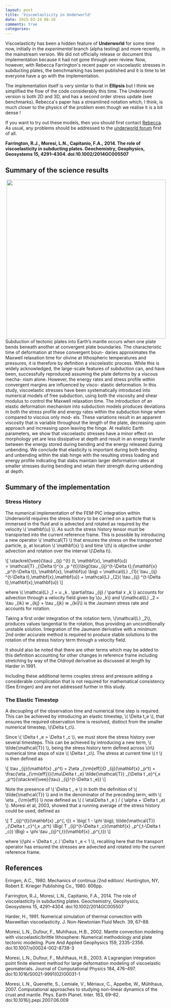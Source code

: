 ```yaml
---
layout: post
title: 'Viscoelasticity in Underworld'
date: 2015-03-24 06:10
comments: true
categories: 
---
```


Viscoelasticity has been a hidden feature of **Underworld** for some time now, initially in the _experimental_ branch (alpha testing) and more recently, in the mainstream version. We did not officially release or document this implementation because it had not gone through peer review. Now, however, with Rebecca Farrington's recent paper on viscoelastic stresses in subducting plates, the benchmarking has been published and it is time to let everyone have a go with the implementation.

The implementation itself is very similar to that in **Ellipsis** but I think we simplified the flow of the code considerably this time. The Underworld version is both 2D and 3D, and has a second order stress update (see benchmarks). Rebecca's paper has a streamlined notation which, I think, is much closer to the physics of the problem even though we realise it is a bit dense !

If you want to try out these models, then you should first contact [Rebecca](mailto:rebecca.farrington@monash.edu). As usual, any problems should be addressed to the [underworld forum](https://underworldproject.org/forums/) first of all. 

**Farrington, R.J., Moresi, L.N., Capitanio, F.A., 2014. The role of viscoelasticity in subducting plates. Geochemistry, Geophysics, Geosystems 15, 4291–4304. doi:10.1002/2014GC005507**

## Summary of the science results

<img src="http://user-image.logdown.io/user/7331/blog/7268/post/258347/wSpwDgEbQEiZBh4cfNLO_FarringtonEtAl.png" height="500" align="right">

Subduction of tectonic plates into Earth’s mantle occurs when one plate bends beneath another at convergent plate boundaries. The characteristic time of deformation at these convergent boun- daries approximates the Maxwell relaxation time for olivine at lithospheric temperatures and pressures, it is therefore by definition a viscoelastic process. While this is widely acknowledged, the large-scale features of subduction can, and have been, successfully reproduced assuming the plate deforms by a viscous mecha- nism alone. However, the energy rates and stress profile within convergent margins are influenced by visco- elastic deformation. In this study, viscoelastic stresses have been systematically introduced into numerical models of free subduction, using both the viscosity and shear modulus to control the Maxwell relaxation time. The introduction of an elastic deformation mechanism into subduction models produces deviations in both the stress profile and energy rates within the subduction hinge when compared to viscous only mod- els. These variations result in an apparent viscosity that is variable throughout the length of the plate, decreasing upon approach and increasing upon leaving the hinge. At realistic Earth parameters, we show that viscoelastic stresses have a minor effect on morphology yet are less dissipative at depth and result in an energy transfer between the energy stored during bending and the energy released during unbending. We conclude that elasticity is important during both bending and unbending within the slab hinge with the resulting stress loading and energy profile indicating that slabs maintain larger deformation rates at smaller stresses during bending and retain their strength during unbending at depth.

## Summary of the implementation

### Stress History


The numerical implementation of the FEM-PIC integration within Underworld requires the stress history to be carried on a particle that is immersed in the fluid and is advected and rotated as required by the velocity  \\( \mathbf{u} \\).  As such the stress history tensor must be transported into the current reference frame. This is possible by introducing a new operator \\( \mathcal{T} \\) that ensures the stress on the transported particle, p, at location \\( \mathbf{x} \\) and time \\(t\\) is objective under advection and rotation over the interval \\(\Delta t\\).

  \\[
\stackrel{\vee}{\tau} _{ij} ^{t} (t, \mathbf{x}, \mathbf{u})  
=  \mathcal{T} _{\Delta t}^{x _p ^{t}}\big(\tau _{ij}^{t-\Delta t}\;(\mathbf{x} _p^{t-\Delta t}), \mathbf{x}, \mathbf{u} \big)
= \mathcal{L} _{1}( \tau _{ij} ^{t-\Delta t},\mathbf{x},\mathbf{u}) +
 \mathcal{L} _{2}( \tau _{ij} ^{t-\Delta t},\mathbf{x},\mathbf{u})
  \\]   


where \\( \mathcal{L} _1 = u _k . \partial\tau _{ij} / \partial x _k \\) accounts for advection through a velocity field given by \\(u _k\\) and \\(\mathcal{L} _2 = \tau _{ik} w _{kj} + \tau _{jk} w _{ki}\\) is the Jaumann stress rate and accounts for rotation.  

Taking a first order integration of the rotation term, \\(\mathcal{L} _2\\), produces values tangential to the rotation, thus providing an unconditionally unstable solution.
Integration of the Jaumann derivative with a minimum 2nd order accurate method is required to produce stable solutions to the rotation of the stress history term through a velocity field.

It should also be noted that there are other terms which may be added to this definition accounting for other changes in reference frame including stretching by way of the Oldroyd derivative as discussed at length by Harder in 1991.

Including these additional terms couples stress and pressure adding a considerable complication that is not required for mathematical consistency (See Eringen) and  are not addressed further in this study.

### The Elastic Timestep

A decoupling of the observation time and numerical time step is required.
This can be achieved by introducing an elastic timestep, \\( \Delta t_e \\), that ensures the required observation time is resolved, distinct from the smaller numerical timestep, \\(\Delta t_c\\).

Since \\( \Delta t _e > \Delta t _c \\), we must store the stress history over several timesteps.  This can be achieved by introducing a new term, \\( \tilde{\mathcal{T}} 
\\), being the stress history term defined across \\(n\\) numerical time steps of size \\( \Delta t _c\\).
The stress at current time \\( t \\) is then defined as

\\[
\tau _{ij}(\mathbf{x} _p^t) = 2\eta _{\rm{eff}}D _{ij}(\mathbf{x} _p^t) + \frac{\eta _{\rm{eff}}}{\mu\Delta t _e} \tilde{\mathcal{T}} _{\Delta t _e}^{\,x _p^t}(\stackrel{\vee}{\tau} _{ij}^{t-\Delta t _e})
\\]

Note the presence of \\( \Delta t _ e \\) in both the definition of \\( \tilde{\mathcal{T}} \\) and in the denominator of the preceding term, with \\( \eta _ {\rm{eff}} \\) now defined as \\( ( \eta\Delta t _e ) / ( \alpha + \Delta t _e) \\). Moresi et al, 2003, showed that a running average of the stress history could be used, defined as

\\[
T _{ij}^{t}(\mathbf{x} _p^{\, t})  = \big( 1 - \phi \big)\; \tilde{\mathcal{T}} _{\Delta t _c}^{\,x _p^t} \Big( T _{ij}^{t-\Delta t _c}(\mathbf{x} _p^{\,t-\Delta t _c}) \Big)  + \phi \tau _{ij}^{\,t}(\mathbf{x} _p^{\,t})
\\]

where \\(\phi = \Delta t _c / \Delta t _e < 1 \\), recalling here that the transport operator has ensured the stresses are advected and rotated into the current reference frame. 

## References

Eringen, A.C., 1980. Mechanics of continua /2nd edition/. Huntington, NY, Robert E. Krieger Publishing Co., 1980. 606pp.

Farrington, R.J., Moresi, L.N., Capitanio, F.A., 2014. The role of viscoelasticity in subducting plates. Geochemistry, Geophysics, Geosystems 15, 4291–4304. doi:10.1002/2014GC005507

Harder, H., 1991. Numerical simulation of thermal convection with Maxwellian viscoelasticity. J. Non-Newtonian Fluid Mech. 39, 67–88.

Moresi, L.N., Dufour, F., Muhlhaus, H.B., 2002. Mantle convection modeling with viscoelastic/brittle lithosphere: Numerical methodology and plate tectonic modeling. Pure And Applied Geophysics 159, 2335–2356. doi:10.1007/s00024-002-8738-3

Moresi, L.N., Dufour, F., Muhlhaus, H.B., 2003. A Lagrangian integration point finite element method for large deformation modeling of viscoelastic geomaterials. Journal of Computational Physics 184, 476–497. doi:10.1016/S0021-9991(02)00031-1

Moresi, L.N., Quenette, S., Lemiale, V., Mériaux, C., Appelbe, W., Mühlhaus, 2007. Computational approaches to studying non-linear dynamics of the crust and mantle. Phys. Earth Planet. Inter. 163, 69–82. doi:10.1016/j.pepi.2007.06.009


